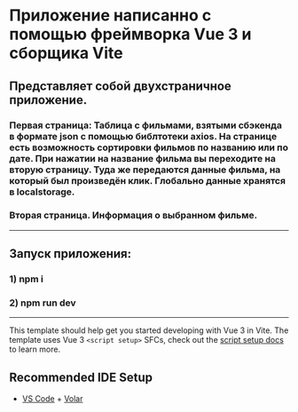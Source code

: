 # Приложение написанно с помощью фреймворка Vue 3 и сборщика Vite

## Представляет собой двухстраничное приложение.
### Первая страница: Таблица с фильмами, взятыми сбэкенда в формате json с помощью библтотеки axios. На странице есть возможность сортировки фильмов по названию или по дате. При нажатии на название фильма вы переходите на вторую страницу. Туда же передаются данные фильма, на который был произведён клик. Глобально данные хранятся в localstorage.
### Вторая страница. Информация о выбранном фильме.

___

## Запуск приложения:
### 1) npm i
### 2) npm run dev

___

This template should help get you started developing with Vue 3 in Vite. The template uses Vue 3 `<script setup>` SFCs, check out the [script setup docs](https://v3.vuejs.org/api/sfc-script-setup.html#sfc-script-setup) to learn more.

## Recommended IDE Setup

- [VS Code](https://code.visualstudio.com/) + [Volar](https://marketplace.visualstudio.com/items?itemName=Vue.volar)
